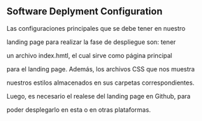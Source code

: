 ## Software Deplyment Configuration

Las configuraciones principales que se debe tener en nuestro

landing page para realizar la fase de despliegue son: tener

un archivo index.hmtl, el cual sirve como página principal

para el landing page. Además, los archivos CSS que nos muestra

nuestros estilos almacenados en sus carpetas correspondientes.

Luego, es necesario el realese del landing page en Github, para

poder desplegarlo en esta o en otras plataformas.